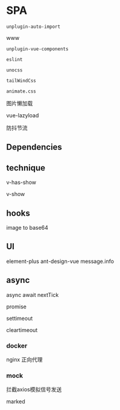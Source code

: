 # SPA

    unplugin-auto-import

www

    unplugin-vue-components

    eslint

    unocss

    tailWindCss

    animate.css

图片懒加载

vue-lazyload

防抖节流

## Dependencies

## technique

v-has-show

v-show

## hooks

image to base64

## UI

element-plus ant-design-vue message.info

## async

async await  nextTick

promise

settimeout

cleartimeout

### docker

nginx 正向代理

### mock

拦截axios模拟信号发送

marked
